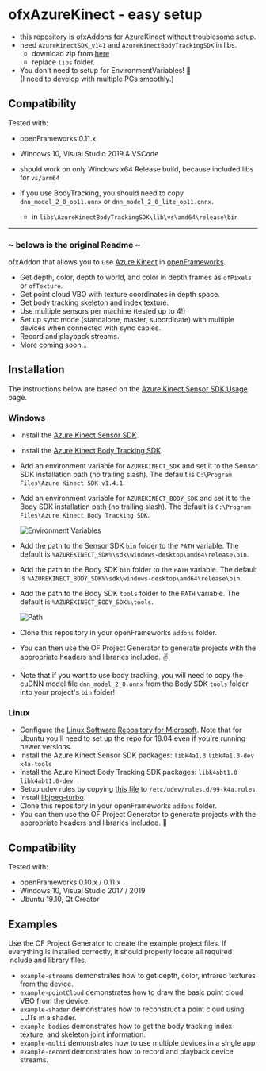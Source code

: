 # ofxAzureKinect - easy setup

- this repository is ofxAddons for AzureKinect without troublesome setup.
- need `AzureKinectSDK_v141` and `AzureKinectBodyTrackingSDK` in libs.
	- download zip from [here](https://drive.google.com/file/d/1l0wJL2TAxVnD6kWl3mA1ap5nE_TB_uxP/view?usp=sharing) 
	- replace `libs` folder.
- You don't need to setup for EnvironmentVariables! 🙌  
	(I need to develop with multiple PCs smoothly.)

## Compatibility

Tested with: 
- openFrameworks 0.11.x
- Windows 10, Visual Studio 2019 & VSCode
- should work on only Windows x64 Release build, because included libs for `vs/arm64`

- if you use BodyTracking, you should need to copy `dnn_model_2_0_op11.onnx` or `dnn_model_2_0_lite_op11.onnx`.
	- in `libs\AzureKinectBodyTrackingSDK\lib\vs\amd64\release\bin` 

---

### ~ belows is the original Readme ~

ofxAddon that allows you to use [Azure Kinect](https://azure.microsoft.com/en-us/services/kinect-dk/) in [openFrameworks](https://github.com/openframeworks/openFrameworks).

* Get depth, color, depth to world, and color in depth frames as `ofPixels` or `ofTexture`.
* Get point cloud VBO with texture coordinates in depth space.
* Get body tracking skeleton and index texture.
* Use multiple sensors per machine (tested up to 4!)
* Set up sync mode (standalone, master, subordinate) with multiple devices when connected with sync cables.
* Record and playback streams.
* More coming soon...

## Installation

The instructions below are based on the [Azure Kinect Sensor SDK Usage](https://github.com/microsoft/Azure-Kinect-Sensor-SDK/blob/develop/docs/usage.md) page.

### Windows

* Install the [Azure Kinect Sensor SDK](https://docs.microsoft.com/en-us/azure/Kinect-dk/sensor-sdk-download).
* Install the [Azure Kinect Body Tracking SDK](https://docs.microsoft.com/en-us/azure/Kinect-dk/body-sdk-download).
* Add an environment variable for `AZUREKINECT_SDK` and set it to the Sensor SDK installation path (no trailing slash). The default is `C:\Program Files\Azure Kinect SDK v1.4.1`.
* Add an environment variable for `AZUREKINECT_BODY_SDK` and set it to the Body SDK installation path (no trailing slash). The default is `C:\Program Files\Azure Kinect Body Tracking SDK`.

	![Environment Variables](Install-EnvVars.png)

* Add the path to the Sensor SDK `bin` folder to the `PATH` variable. The default is `%AZUREKINECT_SDK%\sdk\windows-desktop\amd64\release\bin`.
* Add the path to the Body SDK `bin` folder to the `PATH` variable. The default is `%AZUREKINECT_BODY_SDK%\sdk\windows-desktop\amd64\release\bin`.
* Add the path to the Body SDK `tools` folder to the `PATH` variable. The default is `%AZUREKINECT_BODY_SDK%\tools`.

	![Path](Install-Path.png)

* Clone this repository in your openFrameworks `addons` folder.
* You can then use the OF Project Generator to generate projects with the appropriate headers and libraries included. ✌️
* Note that if you want to use body tracking, you will need to copy the cuDNN model file `dnn_model_2_0.onnx` from the Body SDK `tools` folder into your project's `bin` folder!

### Linux

* Configure the [Linux Software Repository for Microsoft](https://docs.microsoft.com/en-us/windows-server/administration/linux-package-repository-for-microsoft-software). Note that for Ubuntu you'll need to set up the repo for 18.04 even if you're running newer versions.
* Install the Azure Kinect Sensor SDK packages: `libk4a1.3` `libk4a1.3-dev` `k4a-tools`
* Install the Azure Kinect Body Tracking SDK packages: `libk4abt1.0` `libk4abt1.0-dev`
* Setup udev rules by copying [this file](https://github.com/microsoft/Azure-Kinect-Sensor-SDK/blob/develop/scripts/99-k4a.rules) to `/etc/udev/rules.d/99-k4a.rules`.
* Install [libjpeg-turbo](https://sourceforge.net/projects/libjpeg-turbo/).
* Clone this repository in your openFrameworks `addons` folder.
* You can then use the OF Project Generator to generate projects with the appropriate headers and libraries included. 
🐣

## Compatibility

Tested with: 
* openFrameworks 0.10.x / 0.11.x
* Windows 10, Visual Studio 2017 / 2019
* Ubuntu 19.10, Qt Creator

## Examples

Use the OF Project Generator to create the example project files. If everything is installed correctly, it should properly locate all required include and library files.

* `example-streams` demonstrates how to get depth, color, infrared textures from the device.
* `example-pointCloud` demonstrates how to draw the basic point cloud VBO from the device.
* `example-shader` demonstrates how to reconstruct a point cloud using LUTs in a shader.
* `example-bodies` demonstrates how to get the body tracking index texture, and skeleton joint information.
* `example-multi` demonstrates how to use multiple devices in a single app.
* `example-record` demonstrates how to record and playback device streams.